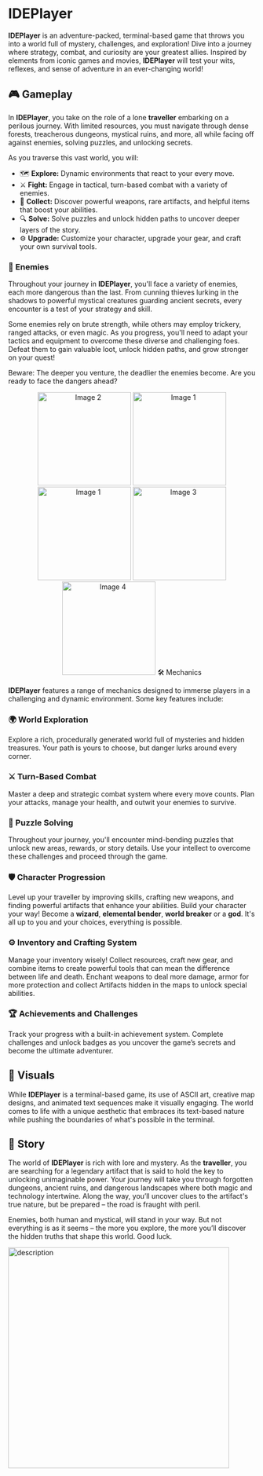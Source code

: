 # IDEPlayer

**IDEPlayer** is an adventure-packed, terminal-based game that throws you into a world full of mystery, challenges, and exploration! Dive into a journey where strategy, combat, and curiosity are your greatest allies. Inspired by elements from iconic games and movies, **IDEPlayer** will test your wits, reflexes, and sense of adventure in an ever-changing world!

## 🎮 Gameplay

In **IDEPlayer**, you take on the role of a lone **traveller** embarking on a perilous journey. With limited resources, you must navigate through dense forests, treacherous dungeons, mystical ruins, and more, all while facing off against enemies, solving puzzles, and unlocking secrets.

As you traverse this vast world, you will:

- 🗺️ **Explore:** Dynamic environments that react to your every move.
- ⚔️ **Fight:** Engage in tactical, turn-based combat with a variety of enemies.
- 💼 **Collect:** Discover powerful weapons, rare artifacts, and helpful items that boost your abilities.
- 🔍 **Solve:** Solve puzzles and unlock hidden paths to uncover deeper layers of the story.
- ⚙️ **Upgrade:** Customize your character, upgrade your gear, and craft your own survival tools.

### 👹 Enemies

Throughout your journey in **IDEPlayer**, you'll face a variety of enemies, each more dangerous than the last. From cunning thieves lurking in the shadows to powerful mystical creatures guarding ancient secrets, every encounter is a test of your strategy and skill.

Some enemies rely on brute strength, while others may employ trickery, ranged attacks, or even magic. As you progress, you'll need to adapt your tactics and equipment to overcome these diverse and challenging foes. Defeat them to gain valuable loot, unlock hidden paths, and grow stronger on your quest!

Beware: The deeper you venture, the deadlier the enemies become. Are you ready to face the dangers ahead?


<p align="center">
  <img src="https://github.com/user-attachments/assets/955ef2f4-aba6-47bb-881f-557a949c295c" alt="Image 2" width="190" />
  <img src="https://github.com/user-attachments/assets/ac4e4703-5f0d-4e4d-9163-4201ca3fbb30" alt="Image 1" width="190" />
  <img src="https://github.com/user-attachments/assets/1b679ecd-feea-4730-9b3b-9e0838ebae97" alt="Image 1" width="190" />
  <img src="https://github.com/user-attachments/assets/87f34434-e170-458f-8bbc-33c3a85d1e75" alt="Image 3" width="190" />
  <img src="https://github.com/user-attachments/assets/804c7347-3e69-4732-a122-1b2f6afaa189" alt="Image 4" width="190" />
</19

## 🛠️ Mechanics

**IDEPlayer** features a range of mechanics designed to immerse players in a challenging and dynamic environment. Some key features include:

### 🌍 World Exploration
Explore a rich, procedurally generated world full of mysteries and hidden treasures. Your path is yours to choose, but danger lurks around every corner.

### ⚔️ Turn-Based Combat
Master a deep and strategic combat system where every move counts. Plan your attacks, manage your health, and outwit your enemies to survive.

### 🧩 Puzzle Solving
Throughout your journey, you'll encounter mind-bending puzzles that unlock new areas, rewards, or story details. Use your intellect to overcome these challenges and proceed through the game.

### 🛡️ Character Progression
Level up your traveller by improving skills, crafting new weapons, and finding powerful artifacts that enhance your abilities. Build your character your way!
Become a **wizard**, **elemental bender**, **world breaker** or a **god**. It's all up to you and your choices, everything is possible.

### ⚙️ Inventory and Crafting System
Manage your inventory wisely! Collect resources, craft new gear, and combine items to create powerful tools that can mean the difference between life and death.
Enchant weapons to deal more damage, armor for more protection and collect Artifacts hidden in the maps to unlock special abilities.

### 🏆 Achievements and Challenges
Track your progress with a built-in achievement system. Complete challenges and unlock badges as you uncover the game’s secrets and become the ultimate adventurer.

## 🎨 Visuals

While **IDEPlayer** is a terminal-based game, its use of ASCII art, creative map designs, and animated text sequences make it visually engaging. The world comes to life with a unique aesthetic that embraces its text-based nature while pushing the boundaries of what's possible in the terminal.

## 📜 Story

The world of **IDEPlayer** is rich with lore and mystery. As the **traveller**, you are searching for a legendary artifact that is said to hold the key to unlocking unimaginable power. Your journey will take you through forgotten dungeons, ancient ruins, and dangerous landscapes where both magic and technology intertwine. Along the way, you’ll uncover clues to the artifact's true nature, but be prepared – the road is fraught with peril.

Enemies, both human and mystical, will stand in your way. But not everything is as it seems – the more you explore, the more you’ll discover the hidden truths that shape this world.
Good luck.

<img src="https://github.com/user-attachments/assets/7f740637-5711-47e7-9ddd-276db4ea647b" alt="description" width="450"/>

